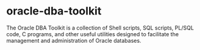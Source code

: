 # oracle-dba-toolkit
The Oracle DBA Toolkit is a collection of Shell scripts, SQL scripts, PL/SQL code, C programs, and other useful utilities designed to facilitate the management and administration of Oracle databases.
